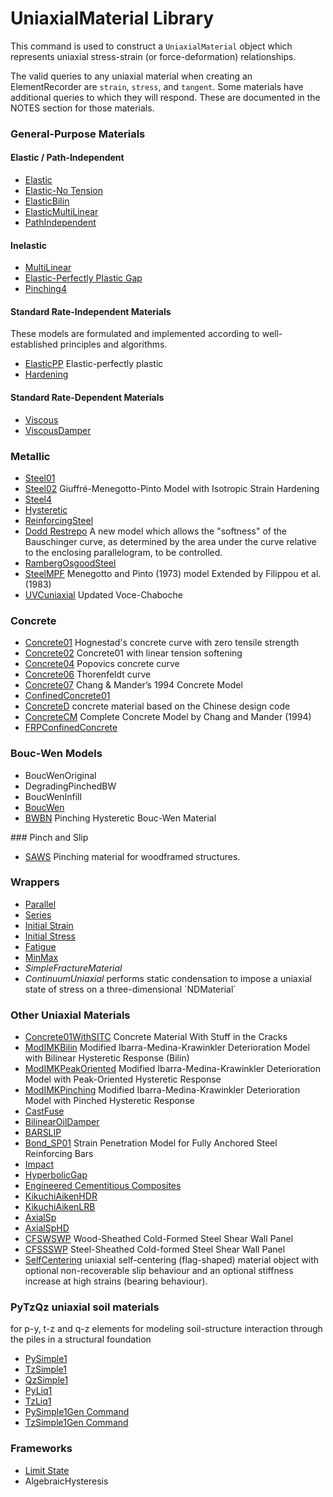 # UniaxialMaterial Library

This command is used to construct a `UniaxialMaterial`
object which represents uniaxial stress-strain (or force-deformation)
relationships.

The valid queries to any uniaxial material when creating an
ElementRecorder are `strain`, `stress`, and `tangent`. Some materials
have additional queries to which they will respond. These are documented
in the NOTES section for those materials.


### General-Purpose Materials

#### Elastic / Path-Independent
<ul>
<li><a href="Elastic_Uniaxial_Material">Elastic</a></li>
<li><a href="Elastic-No_Tension_Material">Elastic-No Tension</a></li>
<li><a href="ElasticBilin_Material">ElasticBilin</a></li>
<li><a href="ElasticMultiLinear_Material">ElasticMultiLinear</a></li>
<li><a href="PathIndependent_Material">PathIndependent</a></li>
</ul>

#### Inelastic
<ul>
<li><a href="MultiLinear_Material">MultiLinear</a></li>
<li><a href="Elastic-Perfectly_Plastic_Gap">Elastic-Perfectly Plastic Gap</a></li>
<li><a href="Pinching4_Material">Pinching4</a></li>
</ul>

#### Standard Rate-Independent Materials
These models are formulated and implemented according to well-established
principles and algorithms.
<ul>
<li><a href="ElasticPP">ElasticPP</a> Elastic-perfectly plastic</li>
<li><a href="Hardening_Material">Hardening</a></li>
</ul>

#### Standard Rate-Dependent Materials
<ul>
<li><a href="Viscous_Material">Viscous</a></li>
<li><a href="ViscousDamper_Material">ViscousDamper</a></li>
</ul>


### Metallic 

<ul>
<li><a href="Steel01">Steel01</a></li>
<li><a href="Steel02">Steel02</a>
   Giuffré-Menegotto-Pinto Model with Isotropic Strain Hardening</li>
<li><a href="Steel4">Steel4</a></li>   
<li><a href="Hysteretic_Material">Hysteretic</a></li> 
<li><a href="Reinforcing_Steel_Material">ReinforcingSteel</a></li> 
<li><a href="DoddRestrepo">Dodd Restrepo</a> A new model which allows the "softness" of the Bauschinger curve, as determined by the area under the curve
relative to the enclosing parallelogram, to be controlled.</li> 
<li><a href="RambergOsgoodSteel">RambergOsgoodSteel</a></li>
<li><a href="SteelMPF">SteelMPF</a>
   Menegotto and Pinto (1973) model Extended by Filippou et al. (1983)</li>
<li><a href="UVCuniaxial_(Updated_Voce-Chaboche)">UVCuniaxial</a> Updated Voce-Chaboche</li>
</ul>


### Concrete

<ul>
<li><a href="Concrete01">Concrete01</a> Hognestad's concrete curve with zero tensile strength</li>
<li><a href="Concrete02">Concrete02</a> Concrete01 with linear tension softening</li>
<li><a href="Concrete04">Concrete04</a> Popovics concrete curve</li>
<li><a href="Concrete06">Concrete06</a> Thorenfeldt curve</li>
<li><a href="Concrete07">Concrete07</a> Chang &amp; Mander’s 1994 Concrete Model</li>
<li><a href="ConfinedConcrete01">ConfinedConcrete01</a></li>  
<li><a href="ConcreteD">ConcreteD</a>   concrete material based on the Chinese design code</li>
<li><a href="ConcreteCM">ConcreteCM</a> Complete Concrete Model by Chang and Mander (1994)</li>
<li><a href="FRPConfinedConcrete">FRPConfinedConcrete</a></li>
</ul>

### Bouc-Wen Models

<ul>
<li>BoucWenOriginal</li>
<li>DegradingPinchedBW</li>
<li>BoucWenInfill</li>
<li><a href="BoucWen_Material">BoucWen</a></li>
<li><a href="BWBN_Material">BWBN</a> Pinching Hysteretic Bouc-Wen Material</li>
</ul>
### Pinch and Slip

<ul>
<li><a href="SAWS_Material">SAWS</a> Pinching material for woodframed structures.</li>
</ul>

### Wrappers

<ul>
<li><a href="Parallel_Material">Parallel</a></li>
<li><a href="Series_Material">Series</a></li>
<li><a href="Initial_Strain_Material">Initial Strain</a></li>
<li><a href="Initial_Stress_Material">Initial Stress</a></li>
<li><a href="Fatigue_Material">Fatigue</a></li>
<li><a href="MinMax_Material">MinMax</a></li>
<li><em>SimpleFractureMaterial</em></li>
<li><em>ContinuumUniaxial</em> performs static condensation to impose a uniaxial state of stress on a three-dimensional `NDMaterial`</li>
</ul>

### Other Uniaxial Materials

<ul>
<li><a href="Concrete01WithSITC">Concrete01WithSITC</a>
Concrete Material With Stuff in the Cracks</li>

<li><a href="ModIMKBilin/">ModIMKBilin</a>
Modified Ibarra-Medina-Krawinkler Deterioration Model with Bilinear Hysteretic Response (Bilin)
</li>

<li><a href="ModIMKPeakOriented/">ModIMKPeakOriented</a>
Modified Ibarra-Medina-Krawinkler Deterioration Model with Peak-Oriented Hysteretic Response
</li>

<li><a href="ModIMKPinching">ModIMKPinching</a>
Modified Ibarra-Medina-Krawinkler Deterioration Model with Pinched Hysteretic Response
</li>

<li><a href="CastFuse">CastFuse</a></li>
<li><a href="BilinearOilDamper">BilinearOilDamper</a></li>
<li><a href="BARSLIP_Material">BARSLIP</a></li>
<li><a href="Bond_SP01">Bond_SP01</a>
Strain Penetration Model for Fully Anchored Steel Reinforcing Bars
</li>

<li><a href="Impact_Material">Impact</a></li>
<li><a href="Hyperbolic_Gap_Material">HyperbolicGap</a></li>

<li><a href="Engineered_Cementitious_Composites_Material">Engineered Cementitious Composites</a></li>


<li><a href="KikuchiAikenHDR_Material">KikuchiAikenHDR</a></li>
<li><a href="KikuchiAikenLRB_Material">KikuchiAikenLRB</a></li>
<li><a href="AxialSp_Material">AxialSp</a></li>
<li><a href="AxialSpHD_Material">AxialSpHD</a></li>

<li><a href="CFSWSWP">CFSWSWP</a> Wood-Sheathed Cold-Formed Steel Shear Wall Panel </li>
<li><a href="CFSSSWP">CFSSSWP</a> Steel-Sheathed Cold-formed Steel Shear Wall Panel</li>

<li><a href="SelfCentering_Material">SelfCentering</a> uniaxial self-centering (flag-shaped) material object with optional non-recoverable slip behaviour and an optional stiffness increase at high strains (bearing behaviour).</li>
</ul>

### PyTzQz uniaxial soil materials 

for p-y, t-z and q-z elements for modeling soil-structure interaction through the piles in a structural foundation
<ul>
  <li><a href="PySimple1">PySimple1</a></li>
  <li><a href="TzSimple1">TzSimple1</a></li>
  <li><a href="QzSimple1">QzSimple1</a></li>
  <li><a href="PyLiq1">PyLiq1</a></li>
  <li><a href="TzLiq1">TzLiq1</a></li>
  <li><a
    href="http://opensees.berkeley.edu/OpenSees/manuals/usermanual/1257.htm">PySimple1Gen Command</a></li>
  <li><a
    href="http://opensees.berkeley.edu/OpenSees/manuals/usermanual/1261.htm">TzSimple1Gen Command</a></li>
</ul>


### Frameworks
<ul>
<li><a href="Limit_State">Limit State</a></li>
<li>AlgebraicHysteresis</li>
</ul>
